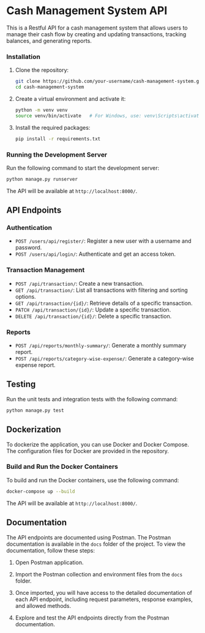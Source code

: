 # Cash Management System API

This is a Restful API for a cash management system that allows users to manage their cash flow by creating and updating transactions, tracking balances, and generating reports.

### Installation

1. Clone the repository:

   ```bash
   git clone https://github.com/your-username/cash-management-system.git
   cd cash-management-system
   ```

2. Create a virtual environment and activate it:

   ```bash
   python -m venv venv
   source venv/bin/activate   # For Windows, use: venv\Scripts\activate
   ```

3. Install the required packages:

   ```bash
   pip install -r requirements.txt
   ```

### Running the Development Server

Run the following command to start the development server:

```bash
python manage.py runserver
```

The API will be available at `http://localhost:8000/`.

## API Endpoints

### Authentication

- `POST /users/api/register/`: Register a new user with a username and password.
- `POST /users/api/login/`: Authenticate and get an access token.

### Transaction Management

- `POST /api/transaction/`: Create a new transaction.
- `GET /api/transaction/`: List all transactions with filtering and sorting options.
- `GET /api/transaction/{id}/`: Retrieve details of a specific transaction.
- `PATCH /api/transaction/{id}/`: Update a specific transaction.
- `DELETE /api/transaction/{id}/`: Delete a specific transaction.

### Reports

- `POST /api/reports/monthly-summary/`: Generate a monthly summary report.
- `POST /api/reports/category-wise-expense/`: Generate a category-wise expense report.

## Testing

Run the unit tests and integration tests with the following command:

```bash
python manage.py test
```

## Dockerization

To dockerize the application, you can use Docker and Docker Compose. The configuration files for Docker are provided in the repository.

### Build and Run the Docker Containers

To build and run the Docker containers, use the following command:

```bash
docker-compose up --build
```

The API will be available at `http://localhost:8000/`.

## Documentation

The API endpoints are documented using Postman. The Postman documentation is available in the `docs` folder of the project. To view the documentation, follow these steps:

1. Open Postman application.

2. Import the Postman collection and environment files from the `docs` folder.

3. Once imported, you will have access to the detailed documentation of each API endpoint, including request parameters, response examples, and allowed methods.

4. Explore and test the API endpoints directly from the Postman documentation.